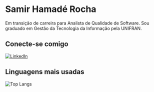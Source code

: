 # Samir Hamadé Rocha
Em transição de carreira para Analista de Qualidade de Software. Sou graduado em Gestão da Tecnologia da Informação pela UNIFRAN.

## Conecte-se comigo
[![LinkedIn](https://img.shields.io/badge/LinkedIn-000?style=for-the-badge&logo=linkedin&logoColor=0E76A8)](https://www.linkedin.com/in/samir-hamade/)

## Linguagens mais usadas
![Top Langs](https://github-readme-stats-git-masterrstaa-rickstaa.vercel.app/api/top-langs/?username=hamadecd&layout=compact&bg_color=000&border_color=30A3DC&title_color=E94D5F&text_color=FFF)